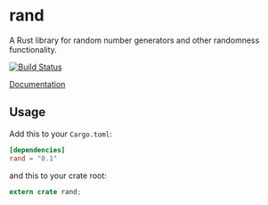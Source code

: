 rand
====

A Rust library for random number generators and other randomness functionality.

[![Build Status](https://travis-ci.org/rust-lang/rand.svg?branch=master)](https://travis-ci.org/rust-lang/rand)

[Documentation](http://doc.rust-lang.org/rand)

## Usage

Add this to your `Cargo.toml`:

```toml
[dependencies]
rand = "0.1"
```

and this to your crate root:

```rust
extern crate rand;
```
